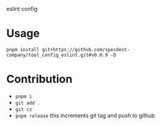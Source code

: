 eslint config

# Usage

`pnpm install git+https://github.com/specdest-company/tool_config_eslint.git#v0.0.9 -D`

# Contribution

- `pnpm i`
- `git add .`
- `git cz`
- `pnpm release` this increments git tag and push to github

